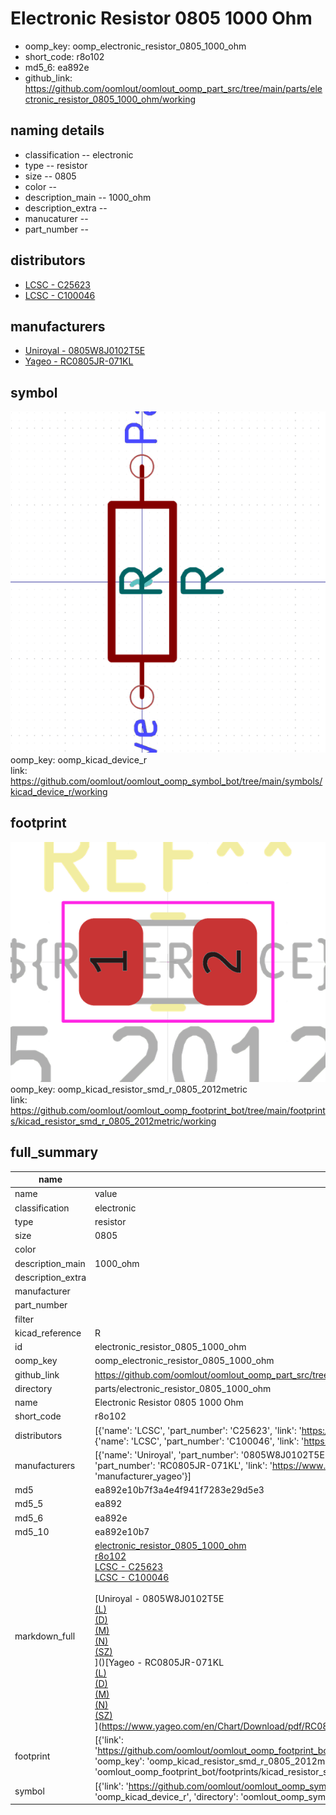 # Electronic Resistor 0805 1000 Ohm

  
* oomp_key: oomp_electronic_resistor_0805_1000_ohm 
* short_code: r8o102
* md5_6: ea892e  
* github_link: https://github.com/oomlout/oomlout_oomp_part_src/tree/main/parts/electronic_resistor_0805_1000_ohm/working  
## naming details
* classification -- electronic
* type -- resistor
* size -- 0805
* color -- 
* description_main -- 1000_ohm
* description_extra -- 
* manucaturer -- 
* part_number -- 

## distributors
* [LCSC - C25623](https://lcsc.com/product-detail/C25623.html)  
* [LCSC - C100046](https://lcsc.com/product-detail/C100046.html)  

## manufacturers
* [Uniroyal - 0805W8J0102T5E]()  
* [Yageo - RC0805JR-071KL](https://www.yageo.com/en/Chart/Download/pdf/RC0805JR-071KL)  

## symbol

![](symbol/0/working/working_600.png)  
oomp_key: oomp_kicad_device_r  
link: https://github.com/oomlout/oomlout_oomp_symbol_bot/tree/main/symbols/kicad_device_r/working  

## footprint

![](footprint/0/working/working_600.png)  
oomp_key: oomp_kicad_resistor_smd_r_0805_2012metric  
link: https://github.com/oomlout/oomlout_oomp_footprint_bot/tree/main/footprints/kicad_resistor_smd_r_0805_2012metric/working  

## full_summary
| name | value | 
| --- | --- | 
| name | value | 
| classification | electronic | 
| type | resistor | 
| size | 0805 | 
| color |  | 
| description_main | 1000_ohm | 
| description_extra |  | 
| manufacturer |  | 
| part_number |  | 
| filter |  | 
| kicad_reference | R | 
| id | electronic_resistor_0805_1000_ohm | 
| oomp_key | oomp_electronic_resistor_0805_1000_ohm | 
| github_link | https://github.com/oomlout/oomlout_oomp_part_src/tree/main/parts/electronic_resistor_0805_1000_ohm/working | 
| directory | parts/electronic_resistor_0805_1000_ohm | 
| name | Electronic Resistor 0805 1000 Ohm | 
| short_code | r8o102 | 
| distributors | [{'name': 'LCSC', 'part_number': 'C25623', 'link': 'https://lcsc.com/product-detail/C25623.html', 'id': 'distributor_lcsc'}, {'name': 'LCSC', 'part_number': 'C100046', 'link': 'https://lcsc.com/product-detail/C100046.html', 'id': 'distributor_lcsc'}] | 
| manufacturers | [{'name': 'Uniroyal', 'part_number': '0805W8J0102T5E', 'link': '', 'id': 'manufacturer_uniroyal'}, {'name': 'Yageo', 'part_number': 'RC0805JR-071KL', 'link': 'https://www.yageo.com/en/Chart/Download/pdf/RC0805JR-071KL', 'id': 'manufacturer_yageo'}] | 
| md5 | ea892e10b7f3a4e4f941f7283e29d5e3 | 
| md5_5 | ea892 | 
| md5_6 | ea892e | 
| md5_10 | ea892e10b7 | 
| markdown_full | [electronic_resistor_0805_1000_ohm](https://github.com/oomlout/oomlout_oomp_part_src/tree/main/parts/electronic_resistor_0805_1000_ohm/working)<br>[r8o102](https://github.com/oomlout/oomlout_oomp_part_src/tree/main/parts/electronic_resistor_0805_1000_ohm/working)<br>[LCSC - C25623<br>](https://lcsc.com/product-detail/C25623.html)[LCSC - C100046<br>](https://lcsc.com/product-detail/C100046.html)<br>[Uniroyal - 0805W8J0102T5E<br>[(L)<br>](https://www.lcsc.com/search?q=0805W8J0102T5E)[(D)<br>](https://www.digikey.com/en/products?,keywords=0805W8J0102T5E)[(M)<br>](https://www.mouser.com/Search/Refine?Keyword=0805W8J0102T5E)[(N)<br>](https://www.newark.com/search?st=0805W8J0102T5E)[(SZ)<br>](https://so.szlcsc.com/global.html?k=0805W8J0102T5E)]()[Yageo - RC0805JR-071KL<br>[(L)<br>](https://www.lcsc.com/search?q=RC0805JR-071KL)[(D)<br>](https://www.digikey.com/en/products?,keywords=RC0805JR-071KL)[(M)<br>](https://www.mouser.com/Search/Refine?Keyword=RC0805JR-071KL)[(N)<br>](https://www.newark.com/search?st=RC0805JR-071KL)[(SZ)<br>](https://so.szlcsc.com/global.html?k=RC0805JR-071KL)](https://www.yageo.com/en/Chart/Download/pdf/RC0805JR-071KL) | 
| footprint | [{'link': 'https://github.com/oomlout/oomlout_oomp_footprint_bot/tree/main/foootprntss/kicad_resistor_smd_r_0805_2012metric', 'oomp_key': 'oomp_kicad_resistor_smd_r_0805_2012metric', 'directory': 'oomlout_oomp_footprint_bot/footprints/kicad_resistor_smd_r_0805_2012metric//working/working.kicad_mod'}] | 
| symbol | [{'link': 'https://github.com/oomlout/oomlout_oomp_symbol_bot/tree/main/symbols/kicad_device_r', 'oomp_key': 'oomp_kicad_device_r', 'directory': 'oomlout_oomp_symbol_bot/symbols/kicad_device_r//working/working.kicad_sym'}] | 
